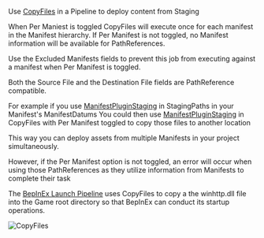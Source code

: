 Use [CopyFiles](assetlink://Packages/com.passivepicasso.thunderkit/Editor/Core/Pipelines/Jobs/CopyFiles.cs) in a Pipeline to deploy content from Staging

When Per Maniest is toggled CopyFiles will execute once for each manifest in the Manifest hierarchy.
If Per Manifest is not toggled, no Manifest information will be available for PathReferences.

Use the Excluded Manifests fields to prevent this job from executing against a manifest when Per Manifest is toggled.

Both the Source File and the Destination File fields are PathReference compatible.

For example if you use [ManifestPluginStaging](assetlink://Packages/com.passivepicasso.thunderkit/Editor/Templates/PathReferences/ManifestPluginStaging.asset) in StagingPaths in your Manifest's ManifestDatums
You could then use [ManifestPluginStaging](assetlink://Packages/com.passivepicasso.thunderkit/Editor/Templates/PathReferences/ManifestPluginStaging.asset) in CopyFiles with Per Manifest toggled to copy those files to another location

This way you can deploy assets from multiple Manifests in your project simultaneously.

However, if the Per Manifest option is not toggled, an error will occur when using those PathReferences as they utilize information from Manifests to complete their task

The [BepInEx Launch Pipeline](assetlink://Packages/com.passivepicasso.thunderkit/Editor/Templates/BepInEx/Pipelines/Launch.asset) uses CopyFiles to copy a the winhttp.dll file into the Game root directory so that BepInEx can conduct its startup operations.

![CopyFiles](Packages/com.passivepicasso.thunderkit/Documentation/graphics/PipelineJobs/CopyFiles.png)